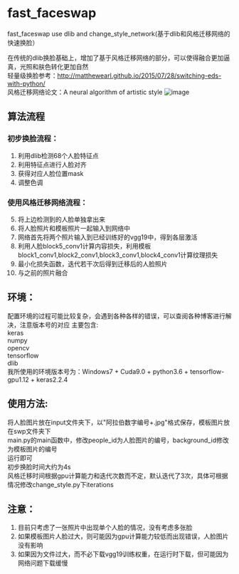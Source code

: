 # fast_faceswap
fast_faceswap use dlib and change_style_network(基于dlib和风格迁移网络的快速换脸）

在传统的dlib换脸基础上，增加了基于风格迁移网络的部分，可以使得融合更加逼真，光照和肤色转化更加自然  
轻量级换脸参考：http://matthewearl.github.io/2015/07/28/switching-eds-with-python/  
风格迁移网络论文：A neural algorithm of artistic style
![image](https://github.com/buaazyc/fast_faceswap/blob/master/result.png)

##  算法流程
### 初步换脸流程：
1. 利用dlib检测68个人脸特征点  
2. 利用特征点进行人脸对齐  
3. 获得对应人脸位置mask  
4. 调整色调  

### 使用风格迁移网络流程：
5. 将上边检测到的人脸单独拿出来  
6. 将人脸照片和模板照片一起输入到网络中  
7. 网络首先将两个照片输入到已经训练好的vgg19中，得到各层激活  
8. 利用人脸block5_conv1计算内容损失，利用模板block1_conv1,block2_conv1,block3_conv1,block4_conv1计算纹理损失  
9. 最小化损失函数，迭代若干次后得到迁移后的人脸照片  
10. 与之前的照片融合  

## 环境：
配置环境的过程可能比较复杂，会遇到各种各样的错误，可以查阅各种博客进行解决，注意版本号的对应
主要包含:  
keras  
numpy  
opencv  
tensorflow  
dlib  
我所使用的环境版本号为：Windows7 + Cuda9.0 + python3.6 + tensorflow-gpu1.12 + keras2.2.4  

## 使用方法:
将人脸图片放在input文件夹下，以"阿拉伯数字编号+.jpg"格式保存，模板图片放在swp文件夹下  
main.py的main函数中，修改people_id为人脸图片的编号，background_id修改为模板图片的编号  
运行即可  
初步换脸时间大约为4s  
风格迁移时间根据gpu计算能力和迭代次数而不定，默认迭代了3次，具体可根据情况修改change_style.py下iterations  

## 注意：
1. 目前只考虑了一张照片中出现单个人脸的情况，没有考虑多张脸  
2. 如果模板图片人脸过大，则可能因为gpu计算能力较低而出现错误，人脸图片没有影响  
3. 如果因为文件过大，而不必下载vgg19训练权重，在运行时下载，但可能因为网络问题下载缓慢  

